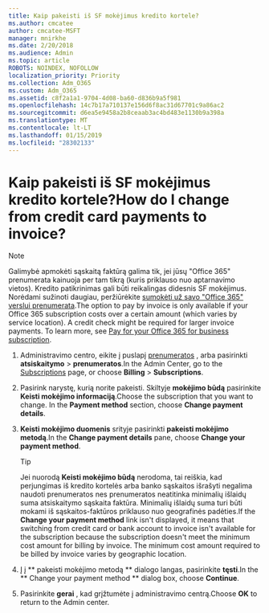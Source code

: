 ```yaml
---
title: Kaip pakeisti iš SF mokėjimus kredito kortele?
ms.author: cmcatee
author: cmcatee-MSFT
manager: mnirkhe
ms.date: 2/20/2018
ms.audience: Admin
ms.topic: article
ROBOTS: NOINDEX, NOFOLLOW
localization_priority: Priority
ms.collection: Adm_O365
ms.custom: Adm_O365
ms.assetid: c8f2a1a1-9704-4d08-ba60-d836b9a5f981
ms.openlocfilehash: 14c7b17a710137e156d6f8ac31d67701c9a86ac2
ms.sourcegitcommit: d6ea5e9458a2b8ceaab3ac4bd483e1130b9a398a
ms.translationtype: MT
ms.contentlocale: lt-LT
ms.lasthandoff: 01/15/2019
ms.locfileid: "28302133"
---
```

# <a name="how-do-i-change-from-credit-card-payments-to-invoice"></a><span data-ttu-id="e6e19-102">Kaip pakeisti iš SF mokėjimus kredito kortele?</span><span class="sxs-lookup"><span data-stu-id="e6e19-102">How do I change from credit card payments to invoice?</span></span>

> [!NOTE]
> <span data-ttu-id="e6e19-p101">Galimybė apmokėti sąskaitą faktūrą galima tik, jei jūsų "Office 365" prenumerata kainuoja per tam tikrą (kuris priklauso nuo aptarnavimo vietos). Kredito patikrinimas gali būti reikalingas didesnis SF mokėjimus. Norėdami sužinoti daugiau, peržiūrėkite [sumokėti už savo "Office 365" verslui prenumerata](https://support.office.com/article/734f4aab-df2d-4e9b-8cb1-691910bde216).</span><span class="sxs-lookup"><span data-stu-id="e6e19-p101">The option to pay by invoice is only available if your Office 365 subscription costs over a certain amount (which varies by service location). A credit check might be required for larger invoice payments. To learn more, see [Pay for your Office 365 for business subscription](https://support.office.com/article/734f4aab-df2d-4e9b-8cb1-691910bde216).</span></span> 
  
1. <span data-ttu-id="e6e19-106">Administravimo centro, eikite į puslapį [prenumeratos](https://go.microsoft.com/fwlink/p/?linkid=842054) , arba pasirinkti **atsiskaitymo** \> **prenumeratos**.</span><span class="sxs-lookup"><span data-stu-id="e6e19-106">In the Admin Center, go to the [Subscriptions](https://go.microsoft.com/fwlink/p/?linkid=842054) page, or choose **Billing** \> **Subscriptions**.</span></span>
    
2. <span data-ttu-id="e6e19-p102">Pasirink narystę, kurią norite pakeisti. Skiltyje **mokėjimo būdą** pasirinkite **Keisti mokėjimo informaciją**.</span><span class="sxs-lookup"><span data-stu-id="e6e19-p102">Choose the subscription that you want to change. In the **Payment method** section, choose **Change payment details**.</span></span>
    
3. <span data-ttu-id="e6e19-109">**Keisti mokėjimo duomenis** srityje pasirinkti **pakeisti mokėjimo metodą**.</span><span class="sxs-lookup"><span data-stu-id="e6e19-109">In the **Change payment details** pane, choose **Change your payment method**.</span></span>
    
    > [!TIP]
    > <span data-ttu-id="e6e19-p103">Jei nuorodą **Keisti mokėjimo būdą** nerodoma, tai reiškia, kad perjungimas iš kredito kortelės arba banko sąskaitos išrašyti negalima naudoti prenumeratos nes prenumeratos neatitinka minimalių išlaidų suma atsiskaitymo sąskaita faktūra. Minimalių išlaidų suma turi būti mokami iš sąskaitos-faktūros priklauso nuo geografinės padėties.</span><span class="sxs-lookup"><span data-stu-id="e6e19-p103">If the **Change your payment method** link isn't displayed, it means that switching from credit card or bank account to invoice isn't available for the subscription because the subscription doesn't meet the minimum cost amount for billing by invoice. The minimum cost amount required to be billed by invoice varies by geographic location.</span></span> 
  
4. <span data-ttu-id="e6e19-112">Į į \*\* pakeisti mokėjimo metodą \*\* dialogo langas, pasirinkite **tęsti**.</span><span class="sxs-lookup"><span data-stu-id="e6e19-112">In the \*\* Change your payment method \*\* dialog box, choose **Continue**.</span></span>
    
5. <span data-ttu-id="e6e19-113">Pasirinkite **gerai** , kad grįžtumėte į administravimo centrą.</span><span class="sxs-lookup"><span data-stu-id="e6e19-113">Choose **OK** to return to the Admin center.</span></span> 
    

